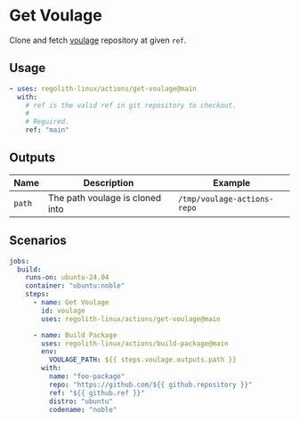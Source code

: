 # Get Voulage

Clone and fetch [voulage] repository at given `ref`.

## Usage

```yaml
- uses: regolith-linux/actions/get-voulage@main
  with:
    # ref is the valid ref in git repository to checkout.
    #
    # Reguired.
    ref: "main"
```

## Outputs

| Name | Description | Example |
|------|-------------|---------|
| `path` | The path voulage is cloned into | `/tmp/voulage-actions-repo` |

## Scenarios

```yaml
jobs:
  build:
    runs-on: ubuntu-24.04
    container: "ubuntu:noble"
    steps:
      - name: Get Voulage
        id: voulage
        uses: regolith-linux/actions/get-voulage@main

      - name: Build Package
        uses: regolith-linux/actions/build-package@main
        env:
          VOULAGE_PATH: ${{ steps.voulage.outputs.path }}
        with:
          name: "foo-package"
          repo: "https://github.com/${{ github.repository }}"
          ref: "${{ github.ref }}"
          distro: "ubuntu"
          codename: "noble"
```

[voulage]: https://github.com/regolith-linux/voulage/
